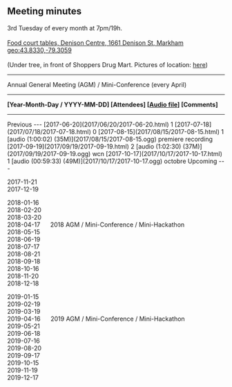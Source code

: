 Meeting minutes
---
3rd Tuesday of every month at 7pm/19h.  
<br><a href="https://maps.google.com/maps?f=q&hl=en&q=Denison+Centre+(Food+court+tables),+1661+Denison+St,+Markham" target='_blank'>Food court tables, Denison Centre, 1661 Denison St, Markham</a>
<br><a href="http://www.openstreetmap.org/?mlat=43.8330&mlon=-79.3059">geo:43.8330,-79.3059</a>
<br>
<br>(Under tree, in front of Shoppers Drug Mart.  Pictures of location: <a href="../../images/mall/shoppersdrugmart/index.html" target='_blank'>here</a>)


<hr>
Annual General Meeting (AGM) / Mini-Conference (every April)

<hr>

__[Year-Month-Day / YYYY-MM-DD] [Attendees] [[Audio file](https://en.wikipedia.org/wiki/Podcast#Oggcast)] [Comments]__


<hr>

<span id="Previous" />	
Previous
---
[2017-06-20](2017/06/20/2017-06-20.html) 1   
[2017-07-18](2017/07/18/2017-07-18.html) 0  
[2017-08-15](2017/08/15/2017-08-15.html) 1 [audio (1:00:02) (35M)](2017/08/15/2017-08-15.ogg) premiere recording  
[2017-09-19](2017/09/19/2017-09-19.html) 2 [audio (1:02:30) (37M)](2017/09/19/2017-09-19.ogg) wcn  
[2017-10-17](2017/10/17/2017-10-17.html) 1 [audio (00:59:33) (49M)](2017/10/17/2017-10-17.ogg) octobre  

<!--
  &nbsp;&nbsp;&nbsp;&nbsp; 
-->

<span id="Upcoming" />	
Upcoming
---

2017-11-21  
2017-12-19  
  
2018-01-16  
2018-02-20  
2018-03-20  
2018-04-17 &nbsp;&nbsp;&nbsp;&nbsp;  2018 AGM / Mini-Conference / Mini-Hackathon  
2018-05-15  
2018-06-19  
2018-07-17  
2018-08-21  
2018-09-18  
2018-10-16  
2018-11-20  
2018-12-18  

2019-01-15  
2019-02-19  
2019-03-19  
2019-04-16  &nbsp;&nbsp;&nbsp;&nbsp;  2019 AGM / Mini-Conference / Mini-Hackathon  
2019-05-21  
2019-06-18  
2019-07-16  
2019-08-20  
2019-09-17  
2019-10-15  
2019-11-19  
2019-12-17  

<!--
  &nbsp;&nbsp;&nbsp;&nbsp; 
-->
